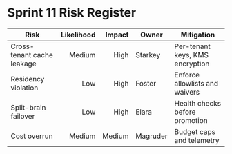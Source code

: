 # Sprint 11 Risk Register

| Risk | Likelihood | Impact | Owner | Mitigation |
| ---- | ----------:| ------:| ----- | ---------- |
| Cross-tenant cache leakage | Medium | High | Starkey | Per-tenant keys, KMS encryption |
| Residency violation | Low | High | Foster | Enforce allowlists and waivers |
| Split-brain failover | Low | High | Elara | Health checks before promotion |
| Cost overrun | Medium | Medium | Magruder | Budget caps and telemetry |
